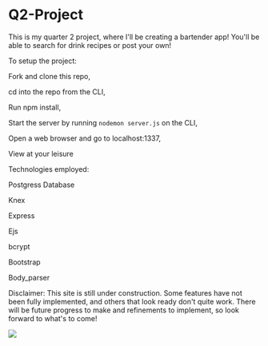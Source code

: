 # Q2-Project
This is my quarter 2 project, where I'll be creating a bartender app! You'll be able to search for drink recipes or post your own!

To setup the project:

Fork and clone this repo,

cd into the repo from the CLI,

Run npm install,

Start the server by running ``` nodemon server.js ``` on the CLI,

Open a web browser and go to localhost:1337,

View at your leisure


Technologies employed:

Postgress Database

Knex

Express

Ejs

bcrypt

Bootstrap

Body_parser

Disclaimer: This site is still under construction. Some features have not been fully implemented, and others that look ready don't quite work. There will be future progress to make and refinements to implement, so look forward to what's to come!

<img src="https://github.com/Genoval13/Q2-Project/blob/master/public/Barbase%20Vid2.gif">
